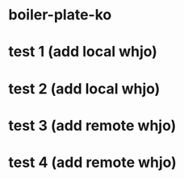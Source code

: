 # boiler-plate-ko

# test 1 (add local whjo)

# test 2 (add local whjo)

# test 3 (add remote whjo)

# test 4 (add remote whjo)
